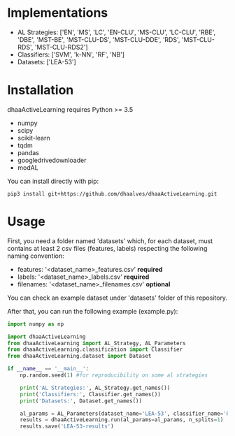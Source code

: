 # Implementations<a name="implementations"></a>
- AL Strategies: ['EN', 'MS', 'LC', 'EN-CLU', 'MS-CLU', 'LC-CLU', 'RBE', 'DBE', 'MST-BE', 'MST-CLU-DS', 'MST-CLU-DDE', 'RDS', 'MST-CLU-RDS', 'MST-CLU-RDS2']
- Classifiers: ['SVM', 'k-NN', 'RF', 'NB']
- Datasets: ['LEA-53'] 


# Installation<a name="installation"></a>
dhaaActiveLearning requires Python >= 3.5
- numpy
- scipy
- scikit-learn
- tqdm
- pandas
- googledrivedownloader
- modAL

You can install directly with pip:  
```
pip3 install git+https://github.com/dhaalves/dhaaActiveLearning.git
```


# Usage<a name="usage"></a>
First, you need a folder named 'datasets' which, for each dataset, must contains at least 2 csv files (features, labels) respecting the following naming convention: 
- features: '<dataset_name>_features.csv' **required**
- labels: '<dataset_name>_labels.csv' **required**
- filenames: '<dataset_name>_filenames.csv' **optional**

You can check an example dataset under 'datasets' folder of this repository.

After that, you can run the following example (example.py):

```python
import numpy as np

import dhaaActiveLearning
from dhaaActiveLearning import AL_Strategy, AL_Parameters
from dhaaActiveLearning.classification import Classifier
from dhaaActiveLearning.dataset import Dataset

if __name__ == '__main__':
    np.random.seed(1) #for reproducibility on some al strategies

    print('AL Strategies:', AL_Strategy.get_names())
    print('Classifiers:', Classifier.get_names())
    print('Datasets:', Dataset.get_names())

    al_params = AL_Parameters(dataset_name='LEA-53', classifier_name='RF', strategy_name='MS', max_iterations=20)
    results = dhaaActiveLearning.run(al_params=al_params, n_splits=1)
    results.save('LEA-53-results')
```
